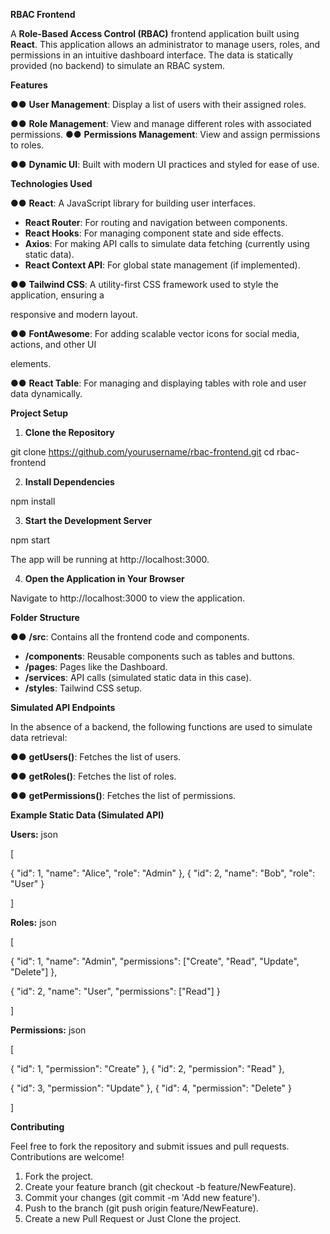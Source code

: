 ﻿**RBAC Frontend**

A **Role-Based Access Control (RBAC)** frontend application built using **React**. This application allows an administrator to manage users, roles, and permissions in an intuitive dashboard interface. The data is statically provided (no backend) to simulate an RBAC system.

**Features**

●● **User Management**: Display a list of users with their assigned roles.

●● **Role Management**: View and manage different roles with associated permissions. ●● **Permissions Management**: View and assign permissions to roles.

●● **Dynamic UI**: Built with modern UI practices and styled for ease of use.

**Technologies Used**

●● **React**: A JavaScript library for building user interfaces.

- **React Router**: For routing and navigation between components.
- **React Hooks**: For managing component state and side effects.
- **Axios**: For making API calls to simulate data fetching (currently using static data).
- **React Context API**: For global state management (if implemented).

●● **Tailwind CSS**: A utility-first CSS framework used to style the application, ensuring a

responsive and modern layout.

●● **FontAwesome**: For adding scalable vector icons for social media, actions, and other UI

elements.

●● **React Table**: For managing and displaying tables with role and user data dynamically.

**Project Setup**

1. **Clone the Repository**

git clone https://github.com/yourusername/rbac-frontend.git cd rbac-frontend

2. **Install Dependencies**

npm install

3. **Start the Development Server**

npm start

The app will be running at http://localhost:3000.

4. **Open the Application in Your Browser**

Navigate to http://localhost:3000 to view the application.

**Folder Structure**

●● **/src**: Contains all the frontend code and components.

- **/components**: Reusable components such as tables and buttons.
- **/pages**: Pages like the Dashboard.
- **/services**: API calls (simulated static data in this case).
- **/styles**: Tailwind CSS setup.

**Simulated API Endpoints**

In the absence of a backend, the following functions are used to simulate data retrieval:

●● **getUsers()**: Fetches the list of users.

●● **getRoles()**: Fetches the list of roles.

●● **getPermissions()**: Fetches the list of permissions.

**Example Static Data (Simulated API)**

**Users:** json

[

{ "id": 1, "name": "Alice", "role": "Admin" }, { "id": 2, "name": "Bob", "role": "User" }

]

**Roles:** json

[

{ "id": 1, "name": "Admin", "permissions": ["Create", "Read", "Update", "Delete"] },

{ "id": 2, "name": "User", "permissions": ["Read"] }

]

**Permissions:** json

[

{ "id": 1, "permission": "Create" }, { "id": 2, "permission": "Read" },

{ "id": 3, "permission": "Update" }, { "id": 4, "permission": "Delete" }

]

**Contributing**

Feel free to fork the repository and submit issues and pull requests. Contributions are welcome!

1. Fork the project.
1. Create your feature branch (git checkout -b feature/NewFeature).
1. Commit your changes (git commit -m 'Add new feature').
1. Push to the branch (git push origin feature/NewFeature).
1. Create a new Pull Request or Just Clone the project.

